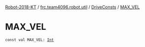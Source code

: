 [Robot-2018-KT](../../index.md) / [frc.team4096.robot.util](../index.md) / [DriveConsts](index.md) / [MAX_VEL](./-m-a-x_-v-e-l.md)

# MAX_VEL

`const val MAX_VEL: `[`Int`](https://kotlinlang.org/api/latest/jvm/stdlib/kotlin/-int/index.html)